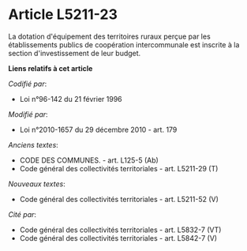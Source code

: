 # Article L5211-23

La dotation d'équipement des territoires ruraux  perçue par les établissements publics de coopération intercommunale est
inscrite à la section d'investissement de leur budget.

**Liens relatifs à cet article**

_Codifié par_:

  - Loi n°96-142 du 21 février 1996

_Modifié par_:

  - Loi n°2010-1657 du 29 décembre 2010 - art. 179

_Anciens textes_:

  - CODE DES COMMUNES. - art. L125-5 (Ab)
  - Code général des collectivités territoriales - art. L5211-29 (T)

_Nouveaux textes_:

  - Code général des collectivités territoriales - art. L5211-52 (V)

_Cité par_:

  - Code général des collectivités territoriales - art. L5832-7 (VT)
  - Code général des collectivités territoriales - art. L5842-7 (V)
